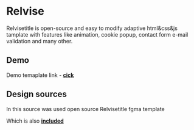# Relvise

Relvisetitle is open-source and easy to modify adaptive html&css&js tamplate with features like animation, cookie popup, contact form e-mail validation and many other.


## Demo

Demo temaplate link - [**cick**](https://avdebor.github.io/Relvisetitle/)

## Design sources

In this source was used open source Relvisetitle fgma template

Which is also [**included**](https://github.com/avdebor/Relvisetitle/blob/main/template.fig?raw=true)
